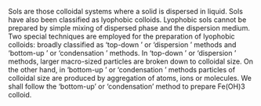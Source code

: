 
Sols are those colloidal systems where a solid is dispersed in liquid. Sols have also been classified as lyophobic colloids. Lyophobic sols cannot be prepared by simple mixing of dispersed phase and the dispersion medium. Two special techniques are employed for the preparation of lyophobic colloids: broadly classified as ‘top-down ’ or ‘dispersion ’ methods and ‘bottom-up ’ or ‘condensation ’ methods. In ‘top-down ’ or ‘dispersion ’ methods, larger macro-sized particles are broken down to colloidal size. On the other hand, in ‘bottom-up ’ or ‘condensation ’ methods particles of colloidal size are produced by aggregation of atoms, ions or molecules. We shall follow the ‘bottom-up’ or ‘condensation’ method to prepare Fe(OH)3 colloid.  

